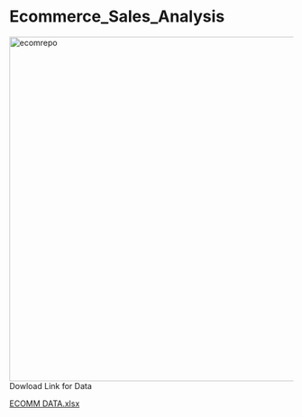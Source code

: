 # Ecommerce_Sales_Analysis
<img width="612" alt="ecomrepo" src="https://user-images.githubusercontent.com/52438825/211277664-20ec9848-f639-4034-acc2-5de35a377211.PNG">
Dowload Link for Data

[ECOMM DATA.xlsx](https://github.com/manas-palai123/Ecommerce_Sales_Analysis/files/10371942/ECOMM.DATA.xlsx)
